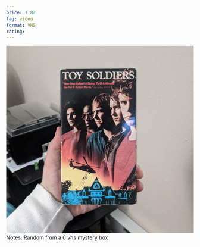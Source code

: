 ```yaml
---
price: 1.82
tag: video
format: VHS
rating: 
---
```

![toysoldiers](/assets/img/ibuycrap/toysoldiers.jpg) 
<br>
Notes: Random from a 6 vhs mystery box